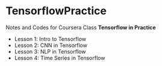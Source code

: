 # TensorflowPractice

Notes and Codes for Coursera Class **Tensorflow in Practice**

* Lesson 1: Intro to Tensorflow
* Lesson 2: CNN in Tensorflow
* Lesson 3: NLP in Tensorflow
* Lesson 4: Time Series in Tensorflow